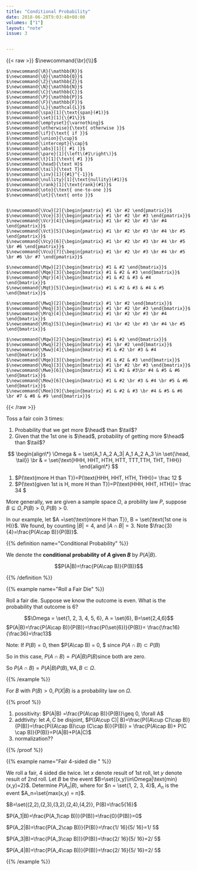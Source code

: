```yaml
---
title: "Conditional Probability"
date: 2018-06-28T9:03:48+08:00
volumes: ["1"]
layout: "note"
issue: 3


---
```



<!--more-->

<div class="latex-macros">
  {{< raw >}}
    $\newcommand{\br}{\\}$

    $\newcommand{\R}{\mathbb{R}}$
    $\newcommand{\Q}{\mathbb{Q}}$
    $\newcommand{\Z}{\mathbb{Z}}$
    $\newcommand{\N}{\mathbb{N}}$
    $\newcommand{\C}{\mathbb{C}}$
    $\newcommand{\P}{\mathbb{P}}$
    $\newcommand{\F}{\mathbb{F}}$
    $\newcommand{\L}{\mathcal{L}}$
    $\newcommand{\spa}[1]{\text{span}(#1)}$
    $\newcommand{\set}[1]{\{#1\}}$
    $\newcommand{\emptyset}{\varnothing}$
    $\newcommand{\otherwise}{\text{ otherwise }}$
    $\newcommand{\if}{\text{ if }}$
    $\newcommand{\union}{\cup}$
    $\newcommand{\intercept}{\cap}$
    $\newcommand{\abs}[1]{| #1 |}$
    $\newcommand{\pare}[1]{\left\(#1\right\)}$
    $\newcommand{\t}[1]{\text{ #1 }}$
    $\newcommand{\head}{\text H}$
    $\newcommand{\tail}{\text T}$
    $\newcommand{\inv}[1]{{#1}^{-1}}$
    $\newcommand{\nullity}[1]{\text{nullity}(#1)}$
    $\newcommand{\rank}[1]{\text{rank}(#1)}$
    $\newcommand{\oto}{\text{ one-to-one }}$
    $\newcommand{\ot}{\text{ onto }}$


    $\newcommand{\Vcw}[2]{\begin{pmatrix} #1 \br #2 \end{pmatrix}}$
    $\newcommand{\Vce}[3]{\begin{pmatrix} #1 \br #2 \br #3 \end{pmatrix}}$
    $\newcommand{\Vcr}[4]{\begin{pmatrix} #1 \br #2 \br #3 \br #4 \end{pmatrix}}$
    $\newcommand{\Vct}[5]{\begin{pmatrix} #1 \br #2 \br #3 \br #4 \br #5 \end{pmatrix}}$
    $\newcommand{\Vcy}[6]{\begin{pmatrix} #1 \br #2 \br #3 \br #4 \br #5 \br #6 \end{pmatrix}}$
    $\newcommand{\Vcu}[7]{\begin{pmatrix} #1 \br #2 \br #3 \br #4 \br #5 \br #6 \br #7 \end{pmatrix}}$

    $\newcommand{\Mqw}[2]{\begin{bmatrix} #1 & #2 \end{bmatrix}}$
    $\newcommand{\Mqe}[3]{\begin{bmatrix} #1 & #2 & #3 \end{bmatrix}}$
    $\newcommand{\Mqr}[4]{\begin{bmatrix} #1 & #2 & #3 & #4 \end{bmatrix}}$
    $\newcommand{\Mqt}[5]{\begin{bmatrix} #1 & #2 & #3 & #4 & #5 \end{bmatrix}}$

    $\newcommand{\Mwq}[2]{\begin{bmatrix} #1 \br #2 \end{bmatrix}}$
    $\newcommand{\Meq}[3]{\begin{bmatrix} #1 \br #2 \br #3 \end{bmatrix}}$
    $\newcommand{\Mrq}[4]{\begin{bmatrix} #1 \br #2 \br #3 \br #4 \end{bmatrix}}$
    $\newcommand{\Mtq}[5]{\begin{bmatrix} #1 \br #2 \br #3 \br #4 \br #5 \end{bmatrix}}$

    $\newcommand{\Mqw}[2]{\begin{bmatrix} #1 & #2 \end{bmatrix}}$
    $\newcommand{\Mwq}[2]{\begin{bmatrix} #1 \br #2 \end{bmatrix}}$
    $\newcommand{\Mww}[4]{\begin{bmatrix} #1 & #2 \br #3 & #4 \end{bmatrix}}$
    $\newcommand{\Mqe}[3]{\begin{bmatrix} #1 & #2 & #3 \end{bmatrix}}$
    $\newcommand{\Meq}[3]{\begin{bmatrix} #1 \br #2 \br #3 \end{bmatrix}}$
    $\newcommand{\Mwe}[6]{\begin{bmatrix} #1 & #2 & #3\br #4 & #5 & #6 \end{bmatrix}}$
    $\newcommand{\Mew}[6]{\begin{bmatrix} #1 & #2 \br #3 & #4 \br #5 & #6 \end{bmatrix}}$
    $\newcommand{\Mee}[9]{\begin{bmatrix} #1 & #2 & #3 \br #4 & #5 & #6 \br #7 & #8 & #9 \end{bmatrix}}$
  {{< /raw >}}
</div>

Toss a fair coin 3 times:

1. Probability that we get more $\head$ than $\tail$?
2. Given that the 1st one is $\head$, probability of getting more $\head$ than $\tail$?

$$
\begin{align\*}
\Omega & = \set{A_1 A_2 A_3| A_1 A_2 A_3 \in \set{\head, \tail}} \br
       & = \set{\text{HHH, HHT, HTH, HTT, TTT,TTH, THT, THH}}
\end{align\*}
$$

1. $P(\text{more H than T})=P(\text{HHH, HHT, HTH, THH})= \frac 12 $
2. $P(\text{given 1st is H, more H than T})=P(\text{HHH, HHT, HTH})= \frac 34 $

More generally, we are given a sample space $\Omega$, a probility law $P$, suppose $B \subseteq \Omega, P(B) > 0, P(B) > 0.$

In our example, let $A =\set{\text{more H than T}}, B = \set{\text{1st one is H}}$. We found, by counting $|B|=4$, and $|A\cap B| = 3$. Note $\frac{3}{4}=\frac{P(A\cap B)}{P(B)}$.


{{% definition name="Conditional Probability" %}}

We denote the <strong>conditional probability of $A$ given $B$</strong> by $P(A|B)$.

$$P(A|B)=\frac{P(A\cap B)}{P(B)}$$

{{% /definition %}}

{{% example name="Roll a Fair Die" %}}

Roll a fair die. Suppose we know the outcome is  even. What is the probability that outcome is 6?

$$\Omega = \set{1, 2, 3, 4, 5, 6}, A = \set{6}, B=\set{2,4,6}$$
$P(A|B)=\frac{P(A\cap B)}{P(B)}=\frac{P(\set{6})}{P(B)}= \frac{\frac16}{\frac36}=\frac13$

Note: If $P(B) = 0$, then $P(A\cap B) = 0, $ since $P(A\cap B) \subset P(B)$

So in this case, $P(A\cap B) = P(A|B) P(B)​$ since both are zero.

So $P(A\cap B) = P(A|B)P(B), \forall A, B \subset \Omega$.

{{% /example %}}

For $B$ with $P(B)>0, P(X|B)$ is a probability law on $\Omega$.

{{% proof %}}

1. possitivity: $P(A|B) =\frac{P(A\cap B)}{P(B)}\geq 0,  \forall A$
2. addtivity: let $A, C$ be disjoint, $P((A\cup C)| B)=\frac{P((A\cup C)\cap B)}{P(B)}=\frac{P((A\cap B)\cup (C\cap B)}{P(B)} = \frac{P(A\cap B)+ P(C \cap B)}{P(B)}=P(A|B)+P(A|C)$
3. normalization??

{{% /proof %}}


{{% example name="Fair 4-sided die " %}}

We roll a fair, 4 sided die twice. let $x$ denote result of 1st roll, let $y$ denote result of 2nd roll. Let $B$ be the event $B=\set{(x,y)\in\Omega|\text{min}(x,y)=2}$. Determine $P(A_n| B)$, where for $n = \set{1, 2, 3, 4}$, $A_n$ is the event $A_n=\set{max(x,y) = n}$.

$B=\set{(2,2),(2,3),(3,2),(2,4),(4,2)}, P(B)=\frac5{16}$

$P(A_1|B)=\frac{P(A_1\cap B))}{P(B)}=\frac{0}{P(B)}=0$

$P(A_2|B)=\frac{P(A_2\cap B))}{P(B)}=\frac{1/ 16}{5/ 16}=1/ 5$

$P(A_3|B)=\frac{P(A_3\cap B))}{P(B)}=\frac{2/ 16}{5/ 16}=2/ 5$

$P(A_4|B)=\frac{P(A_4\cap B))}{P(B)}=\frac{2/ 16}{5/ 16}=2/ 5$

{{% /example %}}



